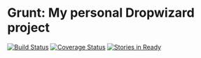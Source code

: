 Grunt: My personal Dropwizard project
=====================================

[![Build Status](https://travis-ci.org/machopixel/grunt.svg?branch=master)](https://travis-ci.org/machopixel/grunt) 
[![Coverage Status](https://coveralls.io/repos/machopixel/grunt/badge.svg?branch=master)](https://coveralls.io/r/machopixel/grunt?branch=master)
[![Stories in Ready](https://badge.waffle.io/machopixel/grunt.png?label=ready&title=Ready)](https://waffle.io/machopixel/grunt)